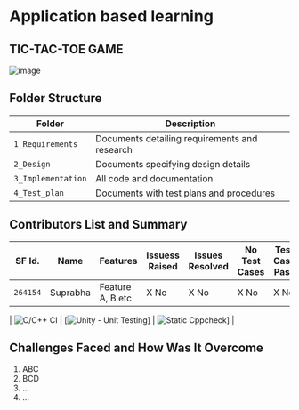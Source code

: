 # Application based learning
## TIC-TAC-TOE GAME

![image](https://user-images.githubusercontent.com/81605230/114263312-59139600-9a02-11eb-8708-47db2f03b7fc.png)



## Folder Structure
Folder             | Description
-------------------| -----------------------------------------
`1_Requirements`   | Documents detailing requirements and research
`2_Design`         | Documents specifying design details
`3_Implementation` | All code and documentation
`4_Test_plan`      | Documents with test plans and procedures

## Contributors List and Summary

SF Id. |  Name   |    Features    | Issuess Raised |Issues Resolved|No Test Cases|Test Case Pass
-------|---------|----------------|----------------|---------------|-------------|--------------
`264154` | Suprabha  | Feature A, B etc    | X No     | X No   |X No   |X No     
   
| ![C/C++ CI](https://github.com/SuprabhaBhat/LnT-C-MiniProject-/blob/main/.github/c-cpp.yml/badge.svg)   | [![Unity - Unit Testing](https://github.com/SuprabhaBhat/LnT-C-MiniProject-/blob/main/.github/unity.yml/badge.svg)]   | ![Static Cppcheck](https://github.com/SuprabhaBhat/LnT-C-MiniProject-/blob/main/.github//cppcheck.yml/badge.svg)] |

## Challenges Faced and How Was It Overcome

1. ABC
2. BCD
3. ...
4. ...
